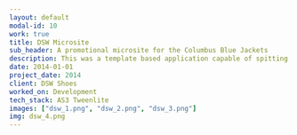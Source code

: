 ```yaml
---
layout: default
modal-id: 10
work: true
title: DSW Microsite
sub_header: A promotional microsite for the Columbus Blue Jackets
description: This was a template based application capable of spitting out multiple versions of itself (i.e. a custom lesson) with custom content, images and sounds.  The end product was a Scorm package.  The core of this project was built using Html, CSS/SASS, Javascript/Jquery, and XML.  The deployment of this project was done through the use of an ant-build script in conjunction with custom bat/cmd files that allowed me to deploy multiple versions of the site from the same code base and package each deployment into a Scorm package.
date: 2014-01-01
project_date: 2014
client: DSW Shoes
worked_on: Development
tech_stack: AS3 Tweenlite
images: ["dsw_1.png", "dsw_2.png", "dsw_3.png"]
img: dsw_4.png
---
```

